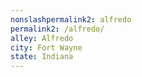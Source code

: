 ```yaml
---
﻿nonslashpermalink2: alfredo
permalink2: /alfredo/
alley: Alfredo
city: Fort Wayne
state: Indiana
---
```

